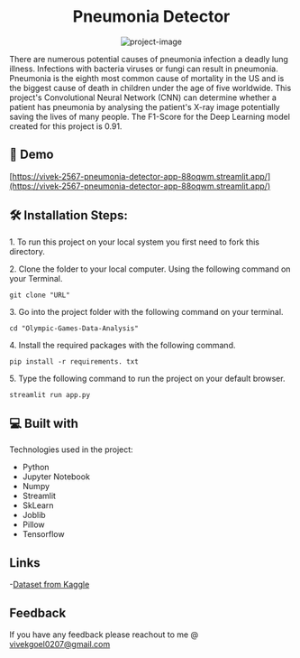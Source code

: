 <h1 align="center" id="title">Pneumonia Detector</h1>

<p align="center"><img src="https://socialify.git.ci/vivek-2567/Pneumonia_Detector/image?font=Source%20Code%20Pro&amp;name=1&amp;owner=1&amp;pattern=Signal&amp;theme=Dark" alt="project-image"></p>

<p id="description">There are numerous potential causes of pneumonia infection a deadly lung illness. Infections with bacteria viruses or fungi can result in pneumonia. Pneumonia is the eighth most common cause of mortality in the US and is the biggest cause of death in children under the age of five worldwide. This project's Convolutional Neural Network (CNN) can determine whether a patient has pneumonia by analysing the patient's X-ray image potentially saving the lives of many people. The F1-Score for the Deep Learning model created for this project is 0.91.</p>

<h2>🚀 Demo</h2>

[https://vivek-2567-pneumonia-detector-app-88oqwm.streamlit.app/](https://vivek-2567-pneumonia-detector-app-88oqwm.streamlit.app/)


<h2>🛠️ Installation Steps:</h2>

<p>1. To run this project on your local system you first need to fork this directory.</p>

<p>2. Clone the folder to your local computer. Using the following command on your Terminal.</p>

```
git clone "URL"
```

<p>3. Go into the project folder with the following command on your terminal.</p>

```
cd "Olympic-Games-Data-Analysis"
```

<p>4. Install the required packages with the following command.</p>

```
pip install -r requirements. txt
```

<p>5. Type the following command to run the project on your default browser.</p>

```
streamlit run app.py
```

  
<h2>💻 Built with</h2>

Technologies used in the project:

*   Python
*   Jupyter Notebook
*   Numpy
*   Streamlit
*   SkLearn
*   Joblib
*   Pillow
*   Tensorflow

## Links
-[Dataset from Kaggle](https://www.kaggle.com/datasets/paultimothymooney/chest-xray-pneumonia)

## Feedback
If you have any feedback please reachout to me @ vivekgoel0207@gmail.com
